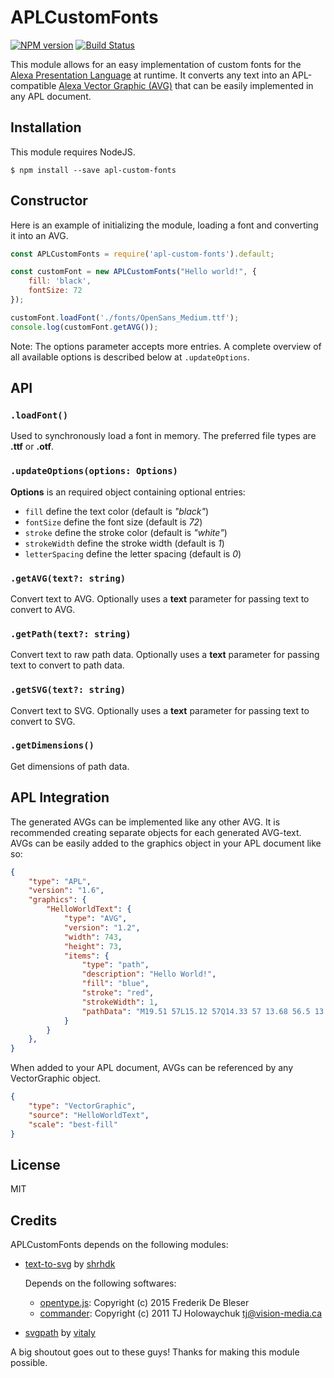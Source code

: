 # APLCustomFonts

[![NPM version][npm-image]][npm-url] [![Build Status][travis-image]][travis-url]

This module allows for an easy implementation of custom fonts for the [Alexa Presentation Language](https://developer.amazon.com/en-US/docs/alexa/alexa-presentation-language/understand-apl.html "Alexa Presentation Language") at runtime. It converts any text into an APL-compatible [Alexa Vector Graphic (AVG)](https://developer.amazon.com/en-US/docs/alexa/alexa-presentation-language/apl-avg-format.html "Alexa Vector Graphic (AVG)") that can be easily implemented in any APL document. 

## Installation
This module requires NodeJS. 
```
$ npm install --save apl-custom-fonts
```

## Constructor

Here is an example of initializing the module, loading a font and converting it into an AVG.

```js
const APLCustomFonts = require('apl-custom-fonts').default;

const customFont = new APLCustomFonts("Hello world!", {
    fill: 'black',
    fontSize: 72
});

customFont.loadFont('./fonts/OpenSans_Medium.ttf');
console.log(customFont.getAVG());
```

Note: The options parameter accepts more entries. A complete overview of all available options is described below at `.updateOptions`.

## API

### `.loadFont()`
Used to synchronously load a font in memory. The preferred file types are **.ttf** or **.otf**.

### `.updateOptions(options: Options)`
**Options** is an required object containing optional entries:
- `fill` define the text color (default is *"black"*)
- `fontSize` define the font size (default is *72*)
- `stroke` define the stroke color (default is *"white"*)
- `strokeWidth` define the stroke width (default is *1*)
- `letterSpacing` define the letter spacing (default is *0*)

### `.getAVG(text?: string)`
Convert text to AVG. Optionally uses a **text** parameter for passing text to convert to AVG.

### `.getPath(text?: string)`
Convert text to raw path data. Optionally uses a **text** parameter for passing text to convert to path data.

### `.getSVG(text?: string)`
Convert text to SVG. Optionally uses a **text** parameter for passing text to convert to SVG.

### `.getDimensions()`
Get dimensions of path data.

## APL Integration
The generated AVGs can be implemented like any other AVG. It is recommended creating separate objects for each generated AVG-text. AVGs can be easily added to the graphics object in your APL document like so:

```json
{
    "type": "APL",
    "version": "1.6",
	"graphics": {
		"HelloWorldText": {
			"type": "AVG",
			"version": "1.2",
			"width": 743,
			"height": 73,
			"items": {
				"type": "path",
				"description": "Hello World!",
				"fill": "blue",
				"stroke": "red",
				"strokeWidth": 1,
				"pathData": "M19.51 57L15.12 57Q14.33 57 13.68 56.5 13.03 55.99 12.89 55.2L12.89 55.2 2.95 ... 729.94 52.82Z"
			}
		}
	},
}
```

When added to your APL document, AVGs can be referenced by any VectorGraphic object.

```json
{
	"type": "VectorGraphic",
	"source": "HelloWorldText",
	"scale": "best-fill"
}
```

## License

MIT

## Credits

APLCustomFonts depends on the following modules:

- [text-to-svg](https://www.npmjs.com/package/text-to-svg) by [shrhdk](https://www.npmjs.com/~shrhdk)
	
    Depends on the following softwares:
	- [opentype.js](https://github.com/nodebox/opentype.js): Copyright (c) 2015 Frederik De Bleser
	- [commander](https://github.com/tj/commander.js): Copyright (c) 2011 TJ Holowaychuk <tj@vision-media.ca>
- [svgpath](https://www.npmjs.com/package/svgpath/v/2.3.0) by [vitaly](https://www.npmjs.com/~vitaly)

A big shoutout goes out to these guys! Thanks for making this module possible.

[npm-url]: https://npmjs.org/package/text-to-svg
[npm-image]: https://badge.fury.io/js/text-to-svg.svg
[travis-url]: https://travis-ci.org/shrhdk/text-to-svg
[travis-image]: https://travis-ci.org/shrhdk/text-to-svg.svg?branch=master